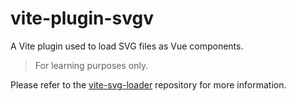 # vite-plugin-svgv

A Vite plugin used to load SVG files as Vue components.

> For learning purposes only.

Please refer to the [vite-svg-loader](https://github.com/jpkleemans/vite-svg-loader) repository for more information.

